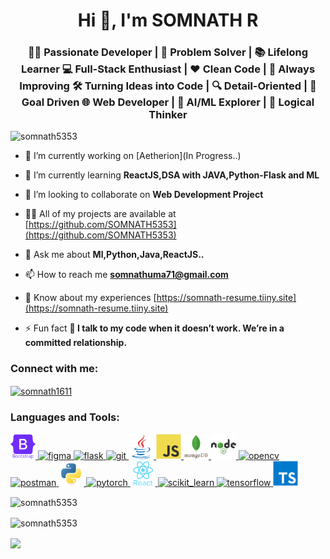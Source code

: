 <h1 align="center">Hi 👋, I'm SOMNATH R</h1>
<h3 align="center">👨‍💻 Passionate Developer | 🧠 Problem Solver | 📚 Lifelong Learner 💻 Full-Stack Enthusiast | ❤️ Clean Code | 🚀 Always Improving 🛠️ Turning Ideas into Code | 🔍 Detail-Oriented | 🎯 Goal Driven 🌐 Web Developer | 🤖 AI/ML Explorer | 🧩 Logical Thinker</h3>

<p align="left"> <img src="https://komarev.com/ghpvc/?username=somnath5353&label=Profile%20views&color=0e75b6&style=flat" alt="somnath5353" /> </p>

- 🔭 I’m currently working on [Aetherion](In Progress..)

- 🌱 I’m currently learning **ReactJS,DSA with JAVA,Python-Flask and ML**

- 👯 I’m looking to collaborate on **Web Development Project**

- 👨‍💻 All of my projects are available at [https://github.com/SOMNATH5353](https://github.com/SOMNATH5353)

- 💬 Ask me about **Ml,Python,Java,ReactJS..**

- 📫 How to reach me **somnathuma71@gmail.com**

- 📄 Know about my experiences [https://somnath-resume.tiiny.site](https://somnath-resume.tiiny.site)

- ⚡ Fun fact **👀 I talk to my code when it doesn’t work. We’re in a committed relationship.**

<h3 align="left">Connect with me:</h3>
<p align="left">
<a href="https://linkedin.com/in/somnath1611" target="blank"><img align="center" src="https://raw.githubusercontent.com/rahuldkjain/github-profile-readme-generator/master/src/images/icons/Social/linked-in-alt.svg" alt="somnath1611" height="30" width="40" /></a>
</p>

<h3 align="left">Languages and Tools:</h3>
<p align="left"> <a href="https://getbootstrap.com" target="_blank" rel="noreferrer"> <img src="https://raw.githubusercontent.com/devicons/devicon/master/icons/bootstrap/bootstrap-plain-wordmark.svg" alt="bootstrap" width="40" height="40"/> </a> <a href="https://www.figma.com/" target="_blank" rel="noreferrer"> <img src="https://www.vectorlogo.zone/logos/figma/figma-icon.svg" alt="figma" width="40" height="40"/> </a> <a href="https://flask.palletsprojects.com/" target="_blank" rel="noreferrer"> <img src="https://www.vectorlogo.zone/logos/pocoo_flask/pocoo_flask-icon.svg" alt="flask" width="40" height="40"/> </a> <a href="https://git-scm.com/" target="_blank" rel="noreferrer"> <img src="https://www.vectorlogo.zone/logos/git-scm/git-scm-icon.svg" alt="git" width="40" height="40"/> </a> <a href="https://www.java.com" target="_blank" rel="noreferrer"> <img src="https://raw.githubusercontent.com/devicons/devicon/master/icons/java/java-original.svg" alt="java" width="40" height="40"/> </a> <a href="https://developer.mozilla.org/en-US/docs/Web/JavaScript" target="_blank" rel="noreferrer"> <img src="https://raw.githubusercontent.com/devicons/devicon/master/icons/javascript/javascript-original.svg" alt="javascript" width="40" height="40"/> </a> <a href="https://www.mongodb.com/" target="_blank" rel="noreferrer"> <img src="https://raw.githubusercontent.com/devicons/devicon/master/icons/mongodb/mongodb-original-wordmark.svg" alt="mongodb" width="40" height="40"/> </a> <a href="https://nodejs.org" target="_blank" rel="noreferrer"> <img src="https://raw.githubusercontent.com/devicons/devicon/master/icons/nodejs/nodejs-original-wordmark.svg" alt="nodejs" width="40" height="40"/> </a> <a href="https://opencv.org/" target="_blank" rel="noreferrer"> <img src="https://www.vectorlogo.zone/logos/opencv/opencv-icon.svg" alt="opencv" width="40" height="40"/> </a> <a href="https://postman.com" target="_blank" rel="noreferrer"> <img src="https://www.vectorlogo.zone/logos/getpostman/getpostman-icon.svg" alt="postman" width="40" height="40"/> </a> <a href="https://www.python.org" target="_blank" rel="noreferrer"> <img src="https://raw.githubusercontent.com/devicons/devicon/master/icons/python/python-original.svg" alt="python" width="40" height="40"/> </a> <a href="https://pytorch.org/" target="_blank" rel="noreferrer"> <img src="https://www.vectorlogo.zone/logos/pytorch/pytorch-icon.svg" alt="pytorch" width="40" height="40"/> </a> <a href="https://reactjs.org/" target="_blank" rel="noreferrer"> <img src="https://raw.githubusercontent.com/devicons/devicon/master/icons/react/react-original-wordmark.svg" alt="react" width="40" height="40"/> </a> <a href="https://scikit-learn.org/" target="_blank" rel="noreferrer"> <img src="https://upload.wikimedia.org/wikipedia/commons/0/05/Scikit_learn_logo_small.svg" alt="scikit_learn" width="40" height="40"/> </a> <a href="https://www.tensorflow.org" target="_blank" rel="noreferrer"> <img src="https://www.vectorlogo.zone/logos/tensorflow/tensorflow-icon.svg" alt="tensorflow" width="40" height="40"/> </a> <a href="https://www.typescriptlang.org/" target="_blank" rel="noreferrer"> <img src="https://raw.githubusercontent.com/devicons/devicon/master/icons/typescript/typescript-original.svg" alt="typescript" width="40" height="40"/> </a> </p>

<p><img align="center" src="https://github-readme-stats.vercel.app/api/top-langs?username=somnath5353&show_icons=true&locale=en&layout=compact" alt="somnath5353" /></p>

<p><img align="center" src="https://github-readme-streak-stats.herokuapp.com/?user=somnath5353&" alt="somnath5353" /></p>
<p><img align="center" src="http://github-profile-summary-cards.vercel.app/api/cards/profile-details?username=SOMNATH5353&theme=github_dark" /></p>


